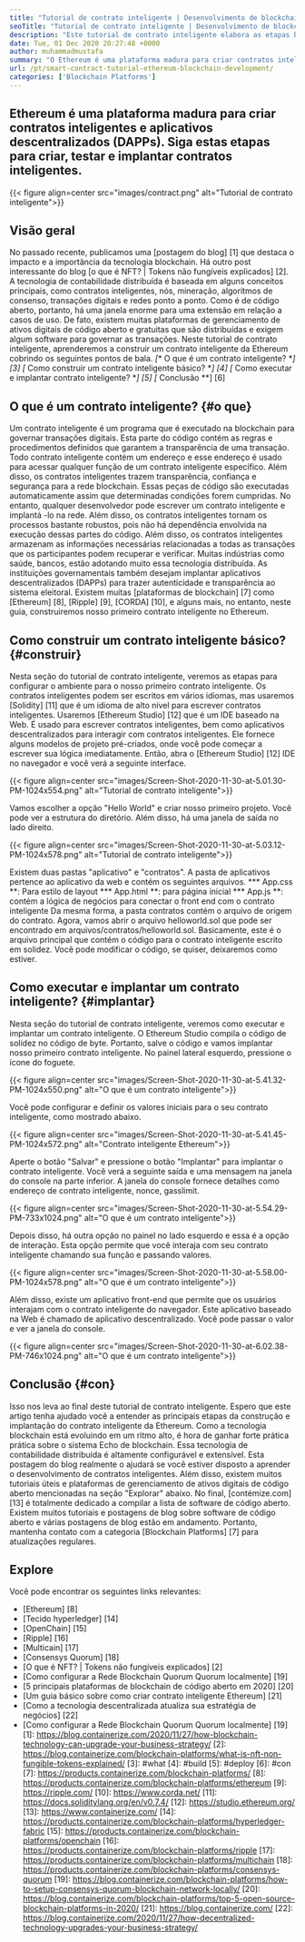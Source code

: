 ```yaml
---
title: "Tutorial de contrato inteligente | Desenvolvimento de blockchain Ethereum" 
seoTitle: "Tutorial de contrato inteligente | Desenvolvimento de blockchain Ethereum" 
description: "Este tutorial de contrato inteligente elabora as etapas básicas para criar contratos inteligentes da Ethereum. O Ethereum é uma rede de blockchain de código aberto, seguro e distribuído." 
date: Tue, 01 Dec 2020 20:27:48 +0000
author: muhammadmustafa
summary: "O Ethereum é uma plataforma madura para criar contratos inteligentes e aplicativos descentralizados (DAPPs). Siga estas etapas para criar, testar e implantar contratos inteligentes." 
url: /pt/smart-contract-tutorial-ethereum-blockchain-development/
categories: ['Blockchain Platforms']
---
```


## Ethereum é uma plataforma madura para criar contratos inteligentes e aplicativos descentralizados (DAPPs). Siga estas etapas para criar, testar e implantar contratos inteligentes.

{{< figure align=center src="images/contract.png" alt="Tutorial de contrato inteligente">}}


## Visão geral
No passado recente, publicamos uma [postagem do blog] [1] que destaca o impacto e a importância da tecnologia blockchain. Há outro post interessante do blog [o que é NFT? | Tokens não fungíveis explicados] [2]. A tecnologia de contabilidade distribuída é baseada em alguns conceitos principais, como contratos inteligentes, nós, mineração, algoritmos de consenso, transações digitais e redes ponto a ponto. Como é de código aberto, portanto, há uma janela enorme para uma extensão em relação a casos de uso. De fato, existem muitas plataformas de gerenciamento de ativos digitais de código aberto e gratuitas que são distribuídas e exigem algum software para governar as transações.
Neste tutorial de contrato inteligente, aprenderemos a construir um contrato inteligente da Ethereum cobrindo os seguintes pontos de bala.
  *[** O que é um contrato inteligente? **] [3]
  *[** Como construir um contrato inteligente básico? **] [4]
  *[** Como executar e implantar contrato inteligente? **] [5]
  *[** Conclusão **] [6]

## O que é um contrato inteligente? {#o que}
Um contrato inteligente é um programa que é executado na blockchain para governar transações digitais. Esta parte do código contém as regras e procedimentos definidos que garantem a transparência de uma transação. Todo contrato inteligente contém um endereço e esse endereço é usado para acessar qualquer função de um contrato inteligente específico. Além disso, os contratos inteligentes trazem transparência, confiança e segurança para a rede blockchain. Essas peças de código são executadas automaticamente assim que determinadas condições forem cumpridas.
No entanto, qualquer desenvolvedor pode escrever um contrato inteligente e implantá -lo na rede. Além disso, os contratos inteligentes tornam os processos bastante robustos, pois não há dependência envolvida na execução dessas partes do código. Além disso, os contratos inteligentes armazenam as informações necessárias relacionadas a todas as transações que os participantes podem recuperar e verificar. Muitas indústrias como saúde, bancos, estão adotando muito essa tecnologia distribuída. As instituições governamentais também desejam implantar aplicativos descentralizados (DAPPs) para trazer autenticidade e transparência ao sistema eleitoral. Existem muitas [plataformas de blockchain] [7] como [Ethereum] [8], [Ripple] [9], [CORDA] [10], e alguns mais, no entanto, neste guia, construiremos nosso primeiro contrato inteligente no Ethereum.

## Como construir um contrato inteligente básico? {#construir}
Nesta seção do tutorial de contrato inteligente, veremos as etapas para configurar o ambiente para o nosso primeiro contrato inteligente.
Os contratos inteligentes podem ser escritos em vários idiomas, mas usaremos [Solidity] [11] que é um idioma de alto nível para escrever contratos inteligentes.
Usaremos [Ethereum Studio] [12] que é um IDE baseado na Web. É usado para escrever contratos inteligentes, bem como aplicativos descentralizados para interagir com contratos inteligentes. Ele fornece alguns modelos de projeto pré-criados, onde você pode começar a escrever sua lógica imediatamente.
Então, abra o [Ethereum Studio] [12] IDE no navegador e você verá a seguinte interface.

{{< figure align=center src="images/Screen-Shot-2020-11-30-at-5.01.30-PM-1024x554.png" alt="Tutorial de contrato inteligente">}}

Vamos escolher a opção "Hello World" e criar nosso primeiro projeto. Você pode ver a estrutura do diretório. Além disso, há uma janela de saída no lado direito.

{{< figure align=center src="images/Screen-Shot-2020-11-30-at-5.03.12-PM-1024x578.png" alt="Tutorial de contrato inteligente">}}

Existem duas pastas "aplicativo" e "contratos".
A pasta de aplicativos pertence ao aplicativo da web e contém os seguintes arquivos.
  *** App.css **: Para estilo de layout
  *** App.html **: para página inicial
  *** App.js **: contém a lógica de negócios para conectar o front end com o contrato inteligente
Da mesma forma, a pasta contratos contém o arquivo de origem do contrato.
Agora, vamos abrir o arquivo helloworld.sol que pode ser encontrado em arquivos/contratos/helloworld.sol. Basicamente, este é o arquivo principal que contém o código para o contrato inteligente escrito em solidez. Você pode modificar o código, se quiser, deixaremos como estiver.

## Como executar e implantar um contrato inteligente? {#implantar}
Nesta seção do tutorial de contrato inteligente, veremos como executar e implantar um contrato inteligente. O Ethereum Studio compila o código de solidez no código de byte. Portanto, salve o código e vamos implantar nosso primeiro contrato inteligente.
No painel lateral esquerdo, pressione o ícone do foguete.

{{< figure align=center src="images/Screen-Shot-2020-11-30-at-5.41.32-PM-1024x550.png" alt="O que é um contrato inteligente">}}

Você pode configurar e definir os valores iniciais para o seu contrato inteligente, como mostrado abaixo.

{{< figure align=center src="images/Screen-Shot-2020-11-30-at-5.41.45-PM-1024x572.png" alt="Contrato inteligente Ethereum">}}

Aperte o botão "Salvar" e pressione o botão "Implantar" para implantar o contrato inteligente. Você verá a seguinte saída e uma mensagem na janela do console na parte inferior. A janela do console fornece detalhes como endereço de contrato inteligente, nonce, gasslimit.

{{< figure align=center src="images/Screen-Shot-2020-11-30-at-5.54.29-PM-733x1024.png" alt="O que é um contrato inteligente">}}

Depois disso, há outra opção no painel no lado esquerdo e essa é a opção de interação. Esta opção permite que você interaja com seu contrato inteligente chamando sua função e passando valores.

{{< figure align=center src="images/Screen-Shot-2020-11-30-at-5.58.00-PM-1024x578.png" alt="O que é um contrato inteligente">}}

Além disso, existe um aplicativo front-end que permite que os usuários interajam com o contrato inteligente do navegador. Este aplicativo baseado na Web é chamado de aplicativo descentralizado. Você pode passar o valor e ver a janela do console.

{{< figure align=center src="images/Screen-Shot-2020-11-30-at-6.02.38-PM-746x1024.png" alt="O que é um contrato inteligente">}}


## Conclusão {#con}
Isso nos leva ao final deste tutorial de contrato inteligente. Espero que este artigo tenha ajudado você a entender as principais etapas da construção e implantação do contrato inteligente da Ethereum. Como a tecnologia blockchain está evoluindo em um ritmo alto, é hora de ganhar forte prática prática sobre o sistema Echo de blockchain. Essa tecnologia de contabilidade distribuída é altamente configurável e extensível. Esta postagem do blog realmente o ajudará se você estiver disposto a aprender o desenvolvimento de contratos inteligentes. Além disso, existem muitos tutoriais úteis e plataformas de gerenciamento de ativos digitais de código aberto mencionadas na seção "Explorar" abaixo.
No final, [contémize.com] [13] é totalmente dedicado a compilar a lista de software de código aberto. Existem muitos tutoriais e postagens de blog sobre software de código aberto e várias postagens de blog estão em andamento. Portanto, mantenha contato com a categoria [Blockchain Platforms] [7] para atualizações regulares.

## Explore
Você pode encontrar os seguintes links relevantes:
  * [Ethereum] [8]
  * [Tecido hyperledger] [14]
  * [OpenChain] [15]
  * [Ripple] [16]
  * [Multicain] [17]
  * [Consensys Quorum] [18]
  * [O que é NFT? | Tokens não fungíveis explicados] [2]
  * [Como configurar a Rede Blockchain Quorum Quorum localmente] [19]
  * [5 principais plataformas de blockchain de código aberto em 2020] [20]
  * [Um guia básico sobre como criar contrato inteligente Ethereum] [21]
  * [Como a tecnologia descentralizada atualiza sua estratégia de negócios] [22]
  * [Como configurar a Rede Blockchain Quorum Quorum localmente] [19]
[1]: https://blog.containerize.com/2020/11/27/how-blockchain-technology-can-upgrade-your-business-strategy/
[2]: https://blog.containerize.com/blockchain-platforms/what-is-nft-non-fungible-tokens-explained/
[3]: #what
[4]: #build
[5]: #deploy
[6]: #con
[7]: https://products.containerize.com/blockchain-platforms/
[8]: https://products.containerize.com/blockchain-platforms/ethereum
[9]: https://ripple.com/
[10]: https://www.corda.net/
[11]: https://docs.soliditylang.org/en/v0.7.4/
[12]: https://studio.ethereum.org/
[13]: https://www.containerize.com/
[14]: https://products.containerize.com/blockchain-platforms/hyperledger-fabric
[15]: https://products.containerize.com/blockchain-platforms/openchain
[16]: https://products.containerize.com/blockchain-platforms/ripple
[17]: https://products.containerize.com/blockchain-platforms/multichain
[18]: https://products.containerize.com/blockchain-platforms/consensys-quorum
[19]: https://blog.containerize.com/blockchain-platforms/how-to-setup-consensys-quorum-blockchain-network-locally/
[20]: https://blog.containerize.com/blockchain-platforms/top-5-open-source-blockchain-platforms-in-2020/
[21]: https://blog.containerize.com/
[22]: https://blog.containerize.com/2020/11/27/how-decentralized-technology-upgrades-your-business-strategy/
